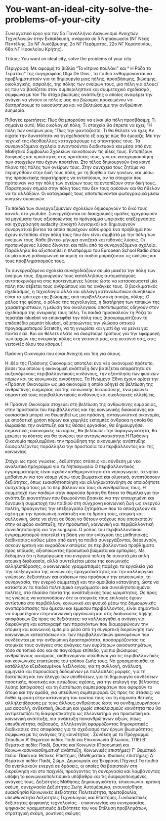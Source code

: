 # You-want-an-ideal-city-solve-the-problems-of-your-city
Συνεργατικό έργο για τον 5ο Πανελλήνιο Διαγωνισμό Ανοιχτών Τεχνολογιών στην Εκπαίδευση, ανάμεσα σε 5 Νηπιαγωγεία (ΝΓ Νέας Πεντέλης, 2ο ΝΓ Λυκόβρυσης, 2ο ΝΓ Περάματος, 22ο ΝΓ Κερατσινίου, 68ο ΝΓ Ηρακλείου Κρήτης).

Τίτλος: You want an ideal city, solve the problems of your city


Περιγραφή: Με αφορμή τα βιβλία “Το κίτρινο πουλάκι” και “ Η Ρόζα το Τερατάκι”  της συγγραφέας Olga De Dios , τα παιδιά ενθαρρύνονται να προβληματιστούν για τη δημιουργία μιας πόλης, προσβάσιμης, βιώσιμης, οικολογικής, ασφαλής, της πόλης των ονείρων τους, μια πόλη για όλους/ες που να βασίζεται στον συμπεριληπτικό και συμμετοχικό σχεδιασμό , σύμφωνα με τον 11ο στόχο βιώσιμης ανάπτυξης ο οποίος αναφέρει την ανάγκη να γίνουν οι πόλεις μας πιο βιώσιμες προκειμένου να διατηρήσουμε το οικοσύστημα και να βελτιώσουμε την ανθρώπινη ευημερία.

Πιθανές ερωτήσεις: Πως θα μπορούσε να είναι μία πόλη προσβάσιμη; Τι σημαίνει αυτό;
Μία οικολογική πόλη; Τι στοιχεία θα έπρεπε να έχει; “Η πόλη των ονείρων μου; ”Πως την φαντάζεστε; Τι θα θελατε να έχει;
Aν είχατε την δυνατότητα να τη σχεδιάσετε εξ αρχής πώς θα έμοιαζε;
Mε την τεχνική της ιδεοθύελλας καταγράφουμε τις απαντήσεις τους.
Τα συνεργαζόμενα σχολεία συναντιούνται διαδικτυακά και μέσα από ένα Μαθητικό Συμβούλιο Σχολείων κοινοποιούν τις ιδέες τους. Εντοπίζουν διαφορές και ομοιότητες στις προτάσεις τους, γίνεται κατηγοριοποίηση των στοιχείων που έχουν προτείνει. Στο τέλος δημιουργούν ένα κοινό πλάνο της πόλης των ονείρων τους.
Στην συνέχεια τους ζητάμε να περιηγηθούν στην δική τους πόλη, με τη βοήθεια των γονέων, και μέσω της προσεκτικής παρατήρησης να εντοπίσουν, αν τα στοιχεία που πρότειναν για την πόλη των ονείρων τους τα εντοπίζουν στην δική τους. Παρατηρούν σημεία στην πόλη τους που δεν τους αρέσουν και θα ήθελαν να τα αλλάξουν. Οι καταγραφές τους αποτυπώνονται φωτογραφικά μέσω κινητών συσκευών.    


Τα παιδιά των συνεργαζόμενων σχολείων δημιουργούν το δικό τους κανάλι στο youtube. Συνεργάζονται σε διασχολικές ομάδες ηχογραφούν τα μηνύματα τους αξιοποιώντας το πρόγραμμα ψηφιακής επεξεργασίας και ηχογράφηση audacity (ανοιχτό λογισμικό) και δημιουργούν συνεργατικά βίντεο τα οποία περιέχουν κάθε φορά ένα πρόβλημα που έχουν εντοπίσει στην πόλη τους που δεν είναι συμβατό με την πόλη των ονείρων τους. Κάθε βίντεο-μήνυμα αναζητά και πιθανές λύσεις. Οι προτεινόμενες λύσεις δίνονται και πάλι από τα συνεργαζόμενα σχολεία. Παράλληλα θα αξιοποιηθεί η πλατφόρμα του European School Radio όπου σε μία κοινή ραδιοφωνική εκπομπή τα παιδιά μοιράζονται τις σκέψεις και τους προβληματισμούς τους.

Τα συνεργαζόμενα σχολεία συνσχεδιάζουν σε μία μακέτα την πόλη των ονείρων τους. Δημιουργούν τους κατάλληλους αυτοματισμούς ανταποκρινόμενα στις προτεινόμενες λύσεις ώστε να κατασκευαστεί μία πόλη που σέβεται τους ανθρώπους και τις ανάγκες τους. O βιοκλιματικός σχεδιασμός, η τεχνολογία αλλά και αλλαγή καταναλωτικών συνηθειών είναι το τρίπτυχο της βιώσιμης, από περιβαλλοντική άποψη, πόλης .Ο ρόλος της φύσης, ο ρόλος της τεχνολογίας, η διατήρηση των τοπικών της χαρακτηριστικών, η μείωση του οικολογικού αποτυπώματος οδηγούν στον σχεδιασμό της ονειρικής τους πόλη. Τα παιδιά προσκαλούν τη Ρόζα το τερατάκι-bluebot να επισκεφθεί την πόλη τους (προγραμματίζουν το επιδαπέδιο ρομπότ bluebot, αξιοποιώντας την γλώσσα οπτικού προγραμματισμού Scratch), να τη γνωρίσει και γιατί όχι να μείνει για πάντα εκεί. 
Και αν θέλετε ελάτε να σκεφτούμε τρόπους για την εφαρμογή των αρχών της ονειρικής πόλης στη γειτονιά μας, στη γειτονιά σας, στις γειτονιές όλου του κόσμου!


Πράσινη Οικονομία που είναι Ανοιχτή και Ίση για όλους.

Η ιδέα της Πράσινης Οικονομίας αποτελεί ένα νέο οικονομικό πρότυπο, βάσει του οποίου η οικονομική ανάπτυξη δεν βασίζεται απαραίτητα σε αυξανόμενους περιβαλλοντικούς κινδύνους, την εξάντληση των φυσικών πόρων και τις κοινωνικές ανισότητες. Τα Ηνωμένα Έθνη έχουν ορίσει την «Πράσινη Οικονομία» ως μια οικονομία η οποία οδηγεί σε βελτίωση της ανθρώπινης ευημερίας και της κοινωνικής δικαιοσύνης, ενώ μειώνει σημαντικά τους περιβαλλοντικούς κινδύνους και οικολογικές ελλείψεις. 

Η Πράσινη Οικονομία στοχεύει στη βελτίωση της ανθρώπινης ευμάρειας, στην προστασία του περιβάλλοντος και της κοινωνικής δικαιοσύνης και ουσιαστικά μπορεί να θεωρηθεί ως μια πράσινη, ανταγωνιστική οικονομία, με αποδοτική χρήση πόρων και χαμηλές εκπομπές άνθρακα η οποία θα θωρακίσει την ανάπτυξη και τις θέσεις εργασίας, θα δημιουργήσει σημαντικές οικονομικές ευκαιρίες, θα βελτιώσει την παραγωγικότητα, θα μειώσει το κόστος και θα τονώσει την ανταγωνιστικότητα.Η Πράσινη Οικονομία περιλαμβάνει την προώθηση της οικονομικής ανάπτυξης διασφαλίζοντας παράλληλα την προστασία του περιβάλλοντος και της κοινωνίας.

Στόχοι ως προς γνώσεις , δεξιότητες στάσεις και σύνδεση με νέο αναλυτικό πρόγραμμα για το Νηπιαγωγείο
Ο περιβαλλοντικός εγγραμματισμός είναι σχεδόν καθημερινότητα στο νηπιαγωγείο, τα νήπια μαθαίνουν για τον κόσμο γύρω τους βιωματικά και ολιστικά, αναπτύσσουν δεξιότητες, όπως ευαισθητοποίηση και αλληλοκατανόηση σε οποιοδήποτε συσχετισμό τους με το περιβάλλον και τους συνανθρώπους τους. Η συμμετοχή των παιδιών στην παρούσα δράση θα θέσει τα θεμέλια για την ανάπτυξη ικανοτήτων που θεωρούνται βασικές για την επιτυχημένη και δυναμική συμμετοχή του παιδιού στη σύγχρονη κοινωνική ζωή ως ενεργού πολίτη, προάγοντας την επεξεργασία ζητημάτων που το απασχολούν σε σχέση με την προσωπική ανάπτυξη και τη δράση τους, ατομική και συλλογική, ώστε να είναι σε θέση να θέτουν στόχους που αποσκοπούν στην αειφόρο ανάπτυξη, την προσωπική, κοινωνική και περιβαλλοντική συνειδητοποίηση και την ευημερία. Ο ρόλος του περιβαλλοντικού εγγραμματισμού αποτελεί τη βάση για την ενίσχυση της μαθησιακής διαδικασίας καθώς μέσα από αυτή τα παιδιά συνεργάζονται, διερευνούν, ασκούν κριτική και εκφράζουν απόψεις σε περιβαλλοντικά προβλήματα προς επίλυση, αξιοποιώντας προσωπικά βιώματα και εμπειρίες. Με δεδομένο ότι η διαμόρφωση του ενεργού πολίτη δε συνιστά μία απλή ατομική διαδικασία, αλλά συντελείται μέσω της κοινωνικής αλληλεπίδρασης, ο κοινωνικός γραμματισμός παρέχει τα εργαλεία για την επεξεργασία της κοινωνικής πραγματικότητας και την καλλιέργεια γνώσεων, δεξιοτήτων και στάσεων που προάγουν την επικοινωνία, τη συνεργασία, την ενεργό συμμετοχή και την αμοιβαία κατανόηση, ώστε να καταστούν τα παιδιά πολιτισμικά εγγράμματοι και συνειδητοποιημένοι πολίτες, στο πλαίσιο πάντα της αναπτυξιακής τους ωριμότητας.
Ως προς τις γνώσεις να κατανοήσουν ότι:  οι ατομικές τους επιλογές έχουν αντίκτυπο στο περιβάλλον, κοινωνικό και φυσικό μέσω της δημιουργικής αναπαράστασης του άμεσου και έμμεσου περιβάλλοντος, είναι σημαντικό να συμμετέχουν στην κοινωνική οργάνωση και στις διαδικασίες λήψης αποφάσεων
Ως προς τις δεξιότητες: να καλλιεργηθεί η ανάγκη για διερεύνηση και καταγραφή των παραγόντων που διαμορφώνουν την ατομική και κοινωνική εμπειρία μέσα από τη συγκριτική διερεύνηση των κοινωνικών καταστάσεων και των περιβαλλοντικών φαινομένων που συνδέονται με την ανθρώπινη δραστηριότητα, προσαρμόζοντας τις ατομικές τους ανάγκες στις ανάγκες των ευρύτερων οικοσυστημάτων, τόσο σε τοπικό όσο και σε παγκόσμιο επίπεδο, για πιο βιώσιμους ανθρώπινους οικισμούς, αισθανόμενοι υπεύθυνοι για τις περιβαλλοντικές και κοινωνικές επιπτώσεις του τρόπου ζωής τους. Να χρησιμοποιηθεί το κατάλληλο εξειδικευμένου λεξιλογίου, για τη συλλογή, ανάλυση, ερμηνεία και παρουσίαση δεδομένων με πολλαπλές μορφές, για τη διατύπωση και τον έλεγχο των υποθέσεων, για τη δημιουργία συνδέσεων ποσοτικής, ποιοτικής και αιτιώδους σχέσης, για την επιλογή της βέλτιστης λύσης (απόφασης) και τη διατύπωση συμπερασμάτων που αφορούν το άτομο και την ομάδα, για υπεύθυνη συμπεριφορά.
Ως προς τις στάσεις: να δοθεί έμφαση στην κατανόηση του εαυτού τους και τη σημασία θετικής αλληλεπίδρασης με τους άλλους ανθρώπους ώστε να συνδημιουργήσουν  μια ασφαλή, ανθεκτική, βιώσιμη και χωρίς αποκλεισμούς κοινότητα που θα αντιμετωπίζει τη διαφορετικότητα ως πλεονέκτημα για  προσωπική και κοινωνική ανάπτυξη, για ανάπτυξη πανανθρώπινων αξιών, όπως υπευθυνότητα, σεβασμός, αλληλεγγύη εφαρμόζοντας δημοκρατικές διαδικασίες στις αποφάσεις για το σχεδιασμό των έργων βιωσιμότητας σύμφωνα με τις ανάγκες της κοινότητας . 
Σύνδεση με το Πρόγραμμα Σπουδών
Α’ Θεματικό πεδίο: Παιδί και Επικοινωνία (Γλώσσα, ΤΠΕ)
Β’ Θεματικό πεδίο: Παιδί, Εαυτός και Κοινωνία (Προσωπική και Κοινωνικοσυναισθηματική ανάπτυξη, Κοινωνικές επιστήμες)
Γ’ Θεματικό πεδίο: Παιδί και Θετικές Επιστήμες (Μαθηματικά, Φυσικές επιστήμες)
Δ’ Θεματικό πεδίο: Παιδί, Σώμα, Δημιουργία και Έκφραση (Τέχνες)
Τα παιδιά θα ενεπλακούν ενεργά σε δράσεις, οι οποίες θα βασιστούν στη διερεύνηση και στο παιχνίδι, προάγοντας τη συνεργασία και λαμβάνοντας υπόψη το κοινωνικοπολιτισμικό υπόβαθρο και τις διαφοροποιημένες ανάγκες τους.
Δεξιότητες Μάθησης 
Δημιουργικότητα, επικοινωνία, κριτική σκέψη, συνεργασία
Δεξιότητες Ζωής
 Αυτομέριμνα, ενσυναίσθηση, ευαισθησία
Κοινωνικές Δεξιότητες 
Πολιτειότητα, πρωτοβουλία, υπευθυνότητα 
Δεξιότητες Τεχνολογίας και Επιστήμης
Συνδυαστικές δεξιότητες ψηφιακής τεχνολογίας - επικοινωνίας και συνεργασίας, ψηφιακός γραμματισμός
Δεξιότητες του νου
Επίλυση προβλημάτων, στρατηγική σκέψη, ρουτίνες σκέψης
